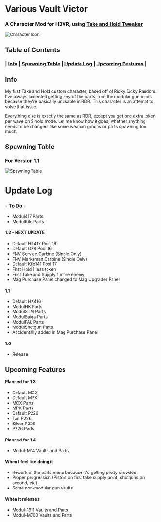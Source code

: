 

# Various Vault Victor
### A Character Mod for H3VR, using [Take and Hold Tweaker](https://github.com/devyndamonster/TakeAndHoldTweaker)
![Character Icon](https://i.imgur.com/qIZYWfS.png)

 ## Table of Contents
###  | [Info](#info) | [Spawning Table](#spawning-table) | [Update Log](#update-log) | [Upcoming Features](#upcoming-features) |

## Info
My first Take and Hold custom character, based off of Ricky Dicky Random. 
I've always lamented getting any of the parts from the modular gun mods because they're basically unusable in RDR. 
This character is an attempt to solve that issue. 

Everything else is exactly the same as RDR, except you get one extra token per wave on 5 hold mode. 
Let me know how it goes, whether anything needs to be changed, like some weapon groups or parts spawning too much.

## Spawning Table
### For Version 1.1
![Spawning Table](https://i.imgur.com/gqS04et.png)

# Update Log

### - To Do -
- Modul417 Parts
- ModulKilo Parts

#### 1.2 - NEXT UPDATE
- Default HK417 Pool 16
- Default G28 Pool 16
- FNV Service Carbine (Single Only)
- FNV Marksman Carbine (Single Only)
- Default Kilo141 Pool 17
- First Hold 1 less token
- First Take and Supply 1 more enemy
- Mag Purchase Panel changed to Mag Upgrader Panel

#### 1.1
 - Default HK416
 - ModulHK Parts
 - ModulSTM Parts
- ModulSaiga Parts
- ModulFAL Parts
- ModulShotgun Parts
- Accidentally added in Mag Purchase Panel

#### 1.0
- Release

## Upcoming Features

#### Planned for 1.3
- Default MCX
- Default MPX
- MCX Parts
- MPX Parts
- Default P226
- Tan P226
- Silver P226
- P226 Parts

#### Planned for 1.4
- Modul-M14 Vaults and Parts

#### When I feel like doing it
- Rework of the parts menu because it's getting pretty crowded
- Proper progression (Pistols on first take supply point, shotguns on second, etc) 
- Some non-modular gun vaults

#### When it releases
- Modul-1911 Vaults and Parts
- Modul-M700 Vaults and Parts


